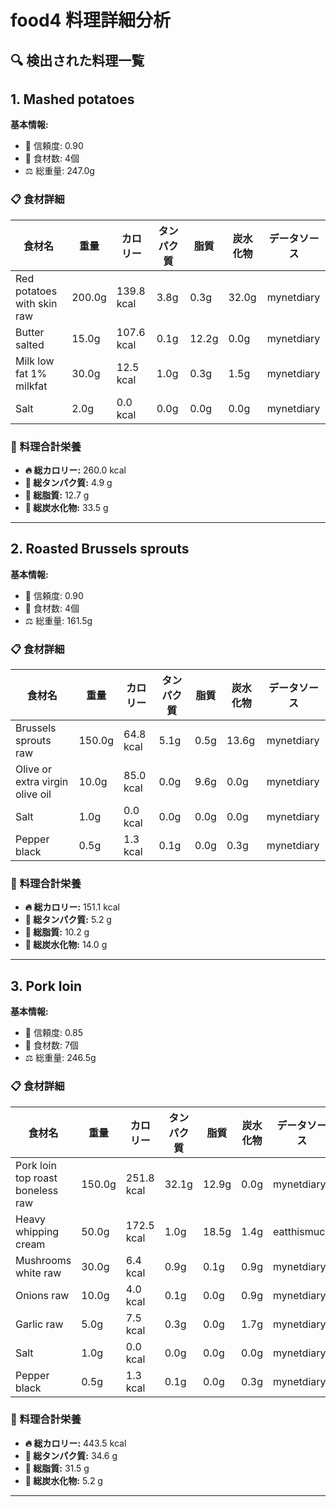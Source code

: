 # food4 料理詳細分析

## 🔍 検出された料理一覧

## 1. Mashed potatoes

**基本情報:**
- 🎯 信頼度: 0.90
- 🥕 食材数: 4個
- ⚖️ 総重量: 247.0g

### 📋 食材詳細

| 食材名 | 重量 | カロリー | タンパク質 | 脂質 | 炭水化物 | データソース |
|--------|------|----------|------------|------|----------|--------------|
| Red potatoes with skin raw | 200.0g | 139.8 kcal | 3.8g | 0.3g | 32.0g | mynetdiary |
| Butter salted | 15.0g | 107.6 kcal | 0.1g | 12.2g | 0.0g | mynetdiary |
| Milk low fat 1% milkfat | 30.0g | 12.5 kcal | 1.0g | 0.3g | 1.5g | mynetdiary |
| Salt | 2.0g | 0.0 kcal | 0.0g | 0.0g | 0.0g | mynetdiary |

### 🔢 料理合計栄養

- **🔥 総カロリー:** 260.0 kcal
- **🥩 総タンパク質:** 4.9 g
- **🧈 総脂質:** 12.7 g
- **🍞 総炭水化物:** 33.5 g

---

## 2. Roasted Brussels sprouts

**基本情報:**
- 🎯 信頼度: 0.90
- 🥕 食材数: 4個
- ⚖️ 総重量: 161.5g

### 📋 食材詳細

| 食材名 | 重量 | カロリー | タンパク質 | 脂質 | 炭水化物 | データソース |
|--------|------|----------|------------|------|----------|--------------|
| Brussels sprouts raw | 150.0g | 64.8 kcal | 5.1g | 0.5g | 13.6g | mynetdiary |
| Olive or extra virgin olive oil | 10.0g | 85.0 kcal | 0.0g | 9.6g | 0.0g | mynetdiary |
| Salt | 1.0g | 0.0 kcal | 0.0g | 0.0g | 0.0g | mynetdiary |
| Pepper black | 0.5g | 1.3 kcal | 0.1g | 0.0g | 0.3g | mynetdiary |

### 🔢 料理合計栄養

- **🔥 総カロリー:** 151.1 kcal
- **🥩 総タンパク質:** 5.2 g
- **🧈 総脂質:** 10.2 g
- **🍞 総炭水化物:** 14.0 g

---

## 3. Pork loin

**基本情報:**
- 🎯 信頼度: 0.85
- 🥕 食材数: 7個
- ⚖️ 総重量: 246.5g

### 📋 食材詳細

| 食材名 | 重量 | カロリー | タンパク質 | 脂質 | 炭水化物 | データソース |
|--------|------|----------|------------|------|----------|--------------|
| Pork loin top roast boneless raw | 150.0g | 251.8 kcal | 32.1g | 12.9g | 0.0g | mynetdiary |
| Heavy whipping cream | 50.0g | 172.5 kcal | 1.0g | 18.5g | 1.4g | eatthismuch |
| Mushrooms white raw | 30.0g | 6.4 kcal | 0.9g | 0.1g | 0.9g | mynetdiary |
| Onions raw | 10.0g | 4.0 kcal | 0.1g | 0.0g | 0.9g | mynetdiary |
| Garlic raw | 5.0g | 7.5 kcal | 0.3g | 0.0g | 1.7g | mynetdiary |
| Salt | 1.0g | 0.0 kcal | 0.0g | 0.0g | 0.0g | mynetdiary |
| Pepper black | 0.5g | 1.3 kcal | 0.1g | 0.0g | 0.3g | mynetdiary |

### 🔢 料理合計栄養

- **🔥 総カロリー:** 443.5 kcal
- **🥩 総タンパク質:** 34.6 g
- **🧈 総脂質:** 31.5 g
- **🍞 総炭水化物:** 5.2 g

---


